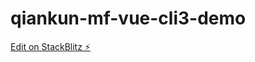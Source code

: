 # qiankun-mf-vue-cli3-demo

[Edit on StackBlitz ⚡️](https://stackblitz.com/edit/stackblitz-webcontainer-api-starter-uczvvn)
